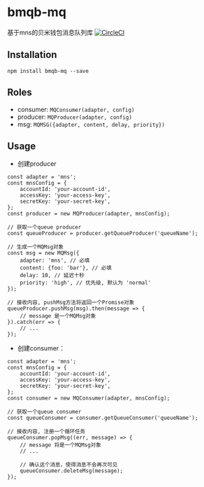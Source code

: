 # bmqb-mq
基于mns的贝米钱包消息队列库
[![CircleCI](https://circleci.com/gh/bmqb/bmqb-mq.svg?style=svg)](https://circleci.com/gh/bmqb/bmqb-mq)

## Installation
```SHELL
npm install bmqb-mq --save
```
## Roles
* consumer: `MQConsumer(adapter, config)`
* producer: `MQProducer(adapter, config)`
* msg: `MQMSG({adapter, content, delay, priority})`

## Usage
* 创建producer
```JS
const adapter = 'mns';
const mnsConfig = {
    accountId: 'your-account-id',
    accessKey: 'your-access-key',
    secretKey: 'your-secret-key',
};
const producer = new MQProducer(adapter, mnsConfig);

// 获取一个queue producer
const queueProducer = producer.getQueueProducer('queueName');

// 生成一个MQMsg对象
const msg = new MQMsg({
	adapter: 'mns', // 必填
	content: {foo: 'bar'}, // 必填
	delay: 10, // 延迟十秒
	priority: 'high', // 优先级, 默认为 'normal'
});

// 接收内容, pushMsg方法将返回一个Promise对象
queueProducer.pushMsg(msg).then(message => {
	// message 是一个MQMsg对象
}).catch(err => {
	// ...
});
```

* 创建consumer：
```JS
const adapter = 'mns';
const mnsConfig = {
    accountId: 'your-account-id',
    accessKey: 'your-access-key',
    secretKey: 'your-secret-key',
};
const consumer = new MQConsumer(adapter, mnsConfig);

// 获取一个queue consumer
const queueConsumer = consumer.getQueueConsumer('queueName');

// 接收内容, 注册一个循环任务
queueConsumer.popMsg((err, message) => {
	// message 将是一个MQMsg对象
	// ...

	// 确认这个消息，使得消息不会再次可见
	queueConsumer.deleteMsg(message);
});
```